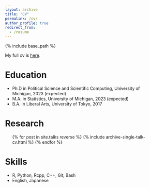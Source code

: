 ```yaml
---
layout: archive
title: "CV"
permalink: /cv/
author_profile: true
redirect_from:
  - /resume
---
```


{% include base_path %}

My full cv is [here](https://ksaki.github.io/files/kuzushima_cv.pdf). 

Education
======
* Ph.D in Political Science and Scientific Computing, University of Michigan, 2023 (expected)
* M.A. in Statistics, University of Michigan, 2023 (expected)
* B.A. in Liberal Arts, University of Tokyo, 2017

  
Research
======
  <ul>{% for post in site.talks reverse %}
    {% include archive-single-talk-cv.html %}
  {% endfor %}</ul>
  

Skills
======
* R, Python, Rcpp, C++, Git, Bash
* English, Japanese
